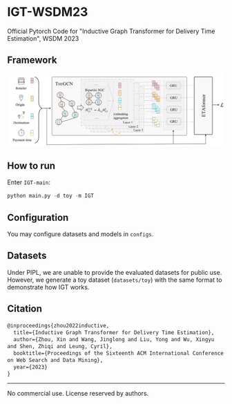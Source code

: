 # IGT-WSDM23
Official Pytorch Code for "Inductive Graph Transformer for Delivery Time Estimation", WSDM 2023

## Framework            
![](./images/IGT.png)


## How to run
Enter `IGT-main`:   
```python
python main.py -d toy -m IGT
```

## Configuration
You may configure datasets and models in `configs`.

## Datasets
Under PIPL, we are unable to provide the evaluated datasets for public use. However, we generate a toy dataset (`datasets/toy`) with the same format to demonstrate how IGT works.

## Citation
```
@inproceedings{zhou2022inductive,
  title={Inductive Graph Transformer for Delivery Time Estimation},
  author={Zhou, Xin and Wang, Jinglong and Liu, Yong and Wu, Xingyu and Shen, Zhiqi and Leung, Cyril},
  booktitle={Proceedings of the Sixteenth ACM International Conference on Web Search and Data Mining},
  year={2023}
}
```

---
No commercial use. License reserved by authors.